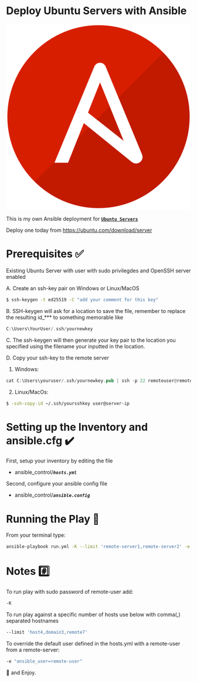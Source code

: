 # Deploy Ubuntu Servers with Ansible

![alt text](https://github.com/ansible/logos/blob/main/vscode-ansible-logo/vscode-ansible.png "Logo Title Text 1")

This is my own Ansible deployment for <strong><ins>`Ubuntu Servers`</ins></strong>

Deploy one today from https://ubuntu.com/download/server

# Prerequisites :white_check_mark:

Existing Ubuntu Server with user with sudo privilegdes and OpenSSH server enabled

   A. Create an ssh-key pair on Windows or Linux/MacOS

```bash
$ ssh-keygen -t ed25519 -C "add your comment for this key"
```

   B. SSH-keygen will ask for a location to save the file, remember to replace the resulting id_*** to something memorable like

```rust
C:\Users\YourUser/.ssh/yournewkey
```

   C. The ssh-keygen will then generate your key pair to the location you specified using the filename your inputted in the location.

   D. Copy your ssh-key to the remote server

1. Windows:

```rust
cat C:\Users\youruser/.ssh/yournewkey.pub | ssh -p 22 remoteuser@remote-server-ip "mkdir -p ~/.ssh && cat >> ~/.ssh/authorized_keys" 
```
2. Linux/MacOs:

```bash
$ -ssh-copy-id ~/.ssh/yoursshkey user@server-ip
```

# Setting up the Inventory and ansible.cfg :heavy_check_mark:

First, setup your inventory by editing the file

  * ansible_control/<strong>*`hosts.yml`*</strong>

Second, configure your ansible config file
  
  * ansible_control/<strong>*`ansible.config`*</strong>

# Running the Play :running:

From your terminal type:

```bash
ansible-playbook run.yml -K --limit 'remote-server1,remote-server2' -e 'ansible_user=remoteuser'
```

# Notes :hash:

To run play with sudo password of remote-user add:

```bash
-K
```

To run play against a specific number of hosts use below  with comma(,) separated  hostnames

```bash
--limit 'host4,domain3,remote7'
```

To override the default user defined in the hosts.yml with a remote-user from a remote-server:

```bash
-e "ansible_user=remote-user"
```

:beers: and Enjoy.